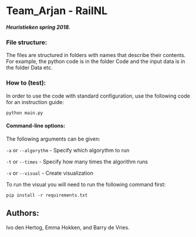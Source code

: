 # Team_Arjan - RailNL

***Heuristieken spring 2018.***

### File structure:

The files are structured in folders with names that describe their contents.
For example, the python code is in the folder Code and the input data is in the folder Data etc.

### How to (test):

In order to use the code with standard configuration, use the following code for an instruction guide:

`python main.py`


#### Command-line options:

The following arguments can be given:

`-a` or `--algorythm` 	- Specify which algorythm to run

`-t` or `--times` 		- Specify how many times the algorithm runs

`-v` or `--visual` 		- Create visualization

To run the visual you will need to run the following command first:

`pip install -r requirements.txt`
 
## Authors:
Ivo den Hertog, Emma Hokken, and Barry de Vries.
